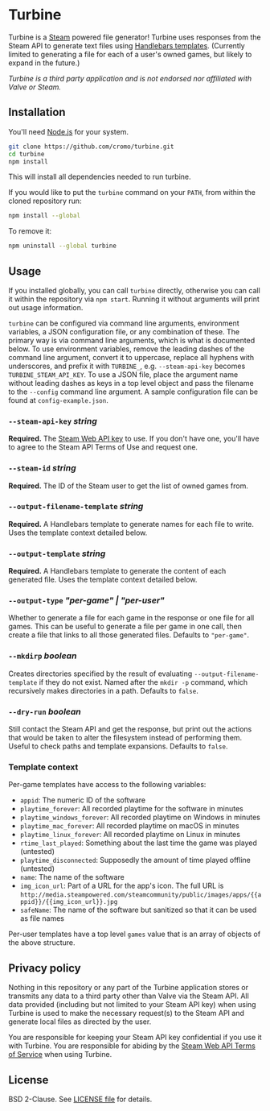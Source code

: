 # Turbine

Turbine is a [Steam](https://store.steampowered.com/about/) powered file generator! Turbine uses responses from the Steam API to generate text files using [Handlebars templates](https://handlebarsjs.com/guide/). (Currently limited to generating a file for each of a user's owned games, but likely to expand in the future.)

_Turbine is a third party application and is not endorsed nor affiliated with Valve or Steam._

## Installation

You'll need [Node.js](https://nodejs.org/en/download) for your system.

```bash
git clone https://github.com/cromo/turbine.git
cd turbine
npm install
```

This will install all dependencies needed to run turbine.

If you would like to put the `turbine` command on your `PATH`, from within the
cloned repository run:

```bash
npm install --global
```

To remove it:

```bash
npm uninstall --global turbine
```

## Usage

If you installed globally, you can call `turbine` directly, otherwise you can call it within the repository via `npm start`. Running it without arguments will print out usage information.

`turbine` can be configured via command line arguments, environment variables, a JSON configuration file, or any combination of these. The primary way is via command line arguments, which is what is documented below. To use environment variables, remove the leading dashes of the command line argument, convert it to uppercase, replace all hyphens with underscores, and prefix it with `TURBINE_`, e.g. `--steam-api-key` becomes `TURBINE_STEAM_API_KEY`. To use a JSON file, place the argument name without leading dashes as keys in a top level object and pass the filename to the `--config` command line argument. A sample configuration file can be found at `config-example.json`.

### `--steam-api-key` _string_

**Required.** The [Steam Web API key](https://steamcommunity.com/dev) to use. If you don't have one, you'll have to agree to the Steam API Terms of Use and request one.

### `--steam-id` _string_

**Required.** The ID of the Steam user to get the list of owned games from.

### `--output-filename-template` _string_

**Required.** A Handlebars template to generate names for each file to write. Uses the template context detailed below.

### `--output-template` _string_

**Required.** A Handlebars template to generate the content of each generated file. Uses the template context detailed below.

### `--output-type` _"per-game" | "per-user"_

Whether to generate a file for each game in the response or one file for all games. This can be useful to generate a file per game in one call, then create a file that links to all those generated files. Defaults to `"per-game"`.

### `--mkdirp` _boolean_

Creates directories specified by the result of evaluating `--output-filename-template` if they do not exist. Named after the `mkdir -p` command, which recursively makes directories in a path. Defaults to `false`.

### `--dry-run` _boolean_

Still contact the Steam API and get the response, but print out the actions that would be taken to alter the filesystem instead of performing them. Useful to check paths and template expansions. Defaults to `false`.

### Template context

Per-game templates have access to the following variables:

- `appid`: The numeric ID of the software
- `playtime_forever`: All recorded playtime for the software in minutes
- `playtime_windows_forever`: All recorded playtime on Windows in minutes
- `playtime_mac_forever`: All recorded playtime on macOS in minutes
- `playtime_linux_forever`: All recorded playtime on Linux in minutes
- `rtime_last_played`: Something about the last time the game was played (untested)
- `playtime_disconnected`: Supposedly the amount of time played offline (untested)
- `name`: The name of the software
- `img_icon_url`: Part of a URL for the app's icon. The full URL is `http://media.steampowered.com/steamcommunity/public/images/apps/{{appid}}/{{img_icon_url}}.jpg`
- `safeName`: The name of the software but sanitized so that it can be used as file names

Per-user templates have a top level `games` value that is an array of objects of the above structure.

## Privacy policy

Nothing in this repository or any part of the Turbine application stores or transmits any data to a third party other than Valve via the Steam API. All data provided (including but not limited to your Steam API key) when using Turbine is used to make the necessary request(s) to the Steam API and generate local files as directed by the user.

You are responsible for keeping your Steam API key confidential if you use it with Turbine. You are responsible for abiding by the [Steam Web API Terms of Service](https://steamcommunity.com/dev/apiterms) when using Turbine.

## License

BSD 2-Clause. See [LICENSE file](./LICENSE) for details.
